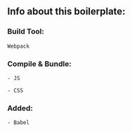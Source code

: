 

## Info about this boilerplate:

### Build Tool: 

```
Webpack
```



### Compile & Bundle:

```
- JS

- CSS

```



### Added:

```
- Babel

```

